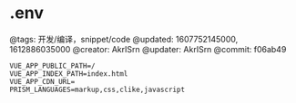 # .env

@tags: 开发/编译，snippet/code
@updated: 1607752145000, 1612886035000
@creator: AkrISrn
@updater: AkrISrn
@commit: f06ab49

```shell
VUE_APP_PUBLIC_PATH=/
VUE_APP_INDEX_PATH=index.html
VUE_APP_CDN_URL=
PRISM_LANGUAGES=markup,css,clike,javascript
```
